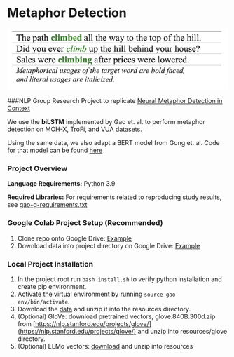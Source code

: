 # Metaphor Detection
![](images/gao_readme.png)

###NLP Group Research Project to replicate <a href="https://arxiv.org/pdf/1808.09653.pdf" target="_blank">Neural Metaphor Detection in Context</a>

We use the **biLSTM** implemented by Gao et. al. to perform metaphor detection on MOH-X, TroFi, and VUA datasets.

Using the same data, we also adapt a BERT model from Gong et. al. Code for that model can be found [here](https://github.com/cmsc-25700/gong-metaphor-detection)
### Project Overview
**Language Requirements:**
Python 3.9

**Required Libraries:**
For requirements related to reproducing study results, see [gao-g-requirements.txt](gao-g-requirements.txt)

### Google Colab Project Setup (Recommended)
1. Clone repo onto Google Drive: [Example](https://github.com/christiejibaraki/guides/blob/main/python/colab/Clone_git_repo.ipynb)
2. Download data into project directory on Google Drive: [Example](https://github.com/christiejibaraki/guides/blob/main/python/colab/Download_large_data.ipynb)

### Local Project Installation
1. In the project root run `bash install.sh` to verify python installation and create pip environment.
2. Activate the virtual environment by running `source gao-env/bin/activate`.
3. Download the [data](https://drive.google.com/file/d/18tBHegty7sWreqj9Fp8zETKloeOpsGHO/view?usp=sharing) and unzip it into the resources directory.
4. (Optional) GloVe: download pretrained vectors, glove.840B.300d.zip from [https://nlp.stanford.edu/projects/glove/](https://nlp.stanford.edu/projects/glove/) and unzip into resources/glove directory.
5. (Optional) ELMo vectors: [download](https://drive.google.com/file/d/1e1L7wr4H7vRcHefbmdPdbuv_nz76_-Vb/view?usp=sharing) and unzip into resources